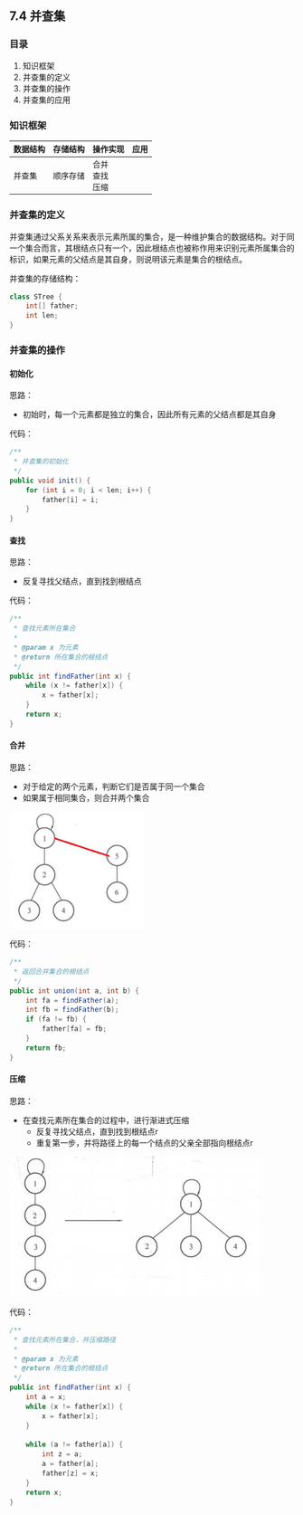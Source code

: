 ## 7.4 并查集

### 目录

1. 知识框架
2. 并查集的定义
3. 并查集的操作
4. 并查集的应用



### 知识框架

| 数据结构 | 存储结构 | 操作实现                 | 应用 |
| -------- | -------- | ------------------------ | ---- |
| 并查集   | 顺序存储 | 合并<br />查找<br />压缩 |      |



### 并查集的定义

并查集通过父系关系来表示元素所属的集合，是一种维护集合的数据结构。对于同一个集合而言，其根结点只有一个，因此根结点也被称作用来识别元素所属集合的标识，如果元素的父结点是其自身，则说明该元素是集合的根结点。

并查集的存储结构：

```java
class STree {
    int[] father;
    int len;
}
```



### 并查集的操作

#### 初始化

思路：

* 初始时，每一个元素都是独立的集合，因此所有元素的父结点都是其自身

代码：

```java
/**
 * 并查集的初始化
 */
public void init() {
    for (int i = 0; i < len; i++) {
        father[i] = i;
    }
}
```

#### 查找

思路：

* 反复寻找父结点，直到找到根结点

代码：

```java
/**
 * 查找元素所在集合
 * 
 * @param x 为元素
 * @return 所在集合的根结点
 */
public int findFather(int x) {
    while (x != father[x]) {
        x = father[x];
    }
    return x;
}
```



#### 合并

思路：

* 对于给定的两个元素，判断它们是否属于同一个集合
* 如果属于相同集合，则合并两个集合

![image-20210806170725093](image-20210806170725093.png)

代码：

```java
/**
 * 返回合并集合的根结点
 */
public int union(int a, int b) {
    int fa = findFather(a);
    int fb = findFather(b);
    if (fa != fb) {
        father[fa] = fb;
    }
    return fb;
}
```



#### 压缩

思路：

* 在查找元素所在集合的过程中，进行渐进式压缩
  * 反复寻找父结点，直到找到根结点r
  * 重复第一步，并将路径上的每一个结点的父亲全部指向根结点r

![image-20210806232610821](image-20210806232610821.png)

代码：

```java
/**
 * 查找元素所在集合，并压缩路径
 *
 * @param x 为元素
 * @return 所在集合的根结点
 */
public int findFather(int x) {
    int a = x;
    while (x != father[x]) {
        x = father[x];
    }
    
    while (a != father[a]) {
        int z = a;
        a = father[a];
        father[z] = x;
    }
    return x;
}
```


